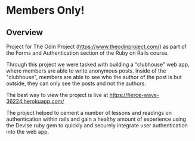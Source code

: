 # Members Only!

## Overview

Project for The Odin Project (https://www.theodinproject.com/) as part of the Forms and Authentication section of the Ruby on Rails course.

Through this project we were tasked with building a "clubhouse" web app, where members are able to write anonymous posts. Inside of the "clubhouse", members are able to see who the author of the post is but outside, they can only see the posts and not the authors.

The best way to view the project is live at https://fierce-wave-36224.herokuapp.com/

The project helped to cement a number of lessons and readings on authentication within rails and gain a healthy amount of experience using the Devise ruby gem to quickly and securely integrate user authentication into the web app.
